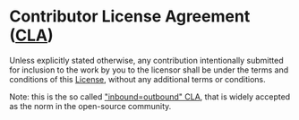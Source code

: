 # Contributor License Agreement ([CLA](https://en.wikipedia.org/wiki/Contributor_License_Agreement))

Unless explicitly stated otherwise, any contribution intentionally submitted for inclusion to the work by you to the licensor shall be under the terms and conditions of this [License](./LICENSE.md), without any additional terms or conditions.

Note: this is the so called ["inbound=outbound" CLA](https://docs.github.com/en/site-policy/github-terms/github-terms-of-service#6-contributions-under-repository-license), that is widely accepted as the norm in the open-source community.
